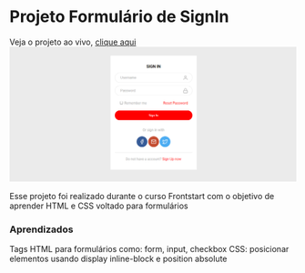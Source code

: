 # Projeto Formulário de SignIn

Veja o projeto ao vivo, [clique aqui](https://alanask.github.io/formulario-front-start/)
![preview do projeto](https://github.com/AlanaSK/formulario-front-start/blob/master/assets/project-preview.png?raw=true)

Esse projeto foi realizado durante o curso Frontstart com o objetivo de aprender HTML e CSS voltado para formulários


### Aprendizados
Tags HTML para formulários como: form, input, checkbox
CSS: posicionar elementos usando display inline-block e position absolute
